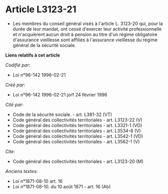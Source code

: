 # Article L3123-21

- Les membres du conseil général visés à l'article L. 3123-20 qui, pour la durée de leur mandat, ont cessé d'exercer leur
activité professionnelle et n'acquièrent aucun droit à pension au titre d'un régime obligatoire d'assurance vieillesse sont
affiliés à l'assurance vieillesse du régime général de la sécurité sociale.

**Liens relatifs à cet article**

_Codifié par_:

  - Loi n°96-142 1996-02-21

_Créé par_:

  - Loi n°96-142 1996-02-21 jorf 24 février 1996

_Cité par_:

  - Code de la sécurité sociale. - art. L381-32 (VT)
  - Code général des collectivités territoriales - art. L3123-22 (V)
  - Code général des collectivités territoriales - art. L3321-1 (VD)
  - Code général des collectivités territoriales - art. L3534-8 (V)
  - Code général des collectivités territoriales - art. L3542-1 (VD)
  - Code général des collectivités territoriales - art. L3562-1 (V)

_Cite_:

  - Code général des collectivités territoriales - art. L3123-20 (M)

_Anciens textes_:

  - Loi n°1871-08-10 art. 16
  - Loi n°1871-08-10. du 10 août 1871 - art. 16 (Ab)
